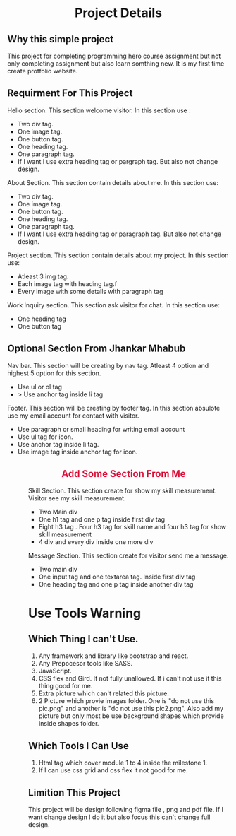 <h1 style="text-align:center;">Project Details</h1>

<h2> Why this simple project </h2>
<p>This project for completing programming hero course assignment but not only completing assignment but also learn somthing new. It is my first time create protfolio website.</p>

<h2> Requirment For This Project </h2>

<p> Hello section. This section welcome visitor. In this section use :</p>
<ul>
<li>Two div tag.</li>
<li>One image tag.</li>
<li>One button tag.</li>
<li>One heading tag.</li>
<li>One paragraph tag.</li>
<li>If I want I use extra heading tag or pargraph tag. But also not change design.</li>
</ul>
<p> About Section. This section contain details about me. In this section use:</p>
<ul>
<li>Two div tag.</li>
<li>One image tag.</li>
<li>One button tag.</li>
<li>One heading tag.</li>
<li>One paragraph tag.</li>
<li>If I want I use extra heading tag or paragraph tag. But also not change design.</li>
</ul>

<p>Project section. This section contain details about my project. In this section use:</p>
<ul>
<li>Atleast 3 img tag.</li>
<li>Each image tag with heading tag.f</li>
<li> Every image with some details with paragraph tag</li>
</ul>

<p>Work Inquiry section. This section ask visitor for chat. In this section use:</p> 
<ul>
<li> One heading tag</li>
<li> One button tag</li>
</ul>

<h2> Optional Section From Jhankar Mhabub </h2>

<p> Nav bar. This section will be creating by nav tag. Atleast 4 option and highest 5 option for this section.</p>
<ul>
<li> Use ul or ol tag</li>
<li>> Use anchor tag inside li tag</li>
</ul>

<p>Footer. This section will be creating by footer tag. In this section absulote use my email account for contact with visitor.</p>
<ul>
<li> Use paragraph or small heading for writing email account</li>
<li> Use ul tag for icon.</li>
<li> Use anchor tag inside li tag.</li>
<li> Use image tag inside anchor tag for icon.</li>

<h2 style="text-align:center;color: crimson;"> Add Some Section From Me </h2>
<ul>
<p> Skill Section. This section create for show my skill measurement. Visitor see my skill measurement.</p>
<ul>
<li> Two Main div </li>
<li> One h1 tag and one p tag inside first div tag </li>
<li> Eight h3 tag . Four h3 tag for skill name and four h3 tag for show skill measurement </li>
<li> 4 div and every div inside one more div </li>
</ul>

<p> Message Section. This section create for visitor send me a message. </p>

<ul>
<li> Two main div </li>
<li> One input tag and one textarea tag. Inside first div tag</li>
<li> One heading tag and one p tag inside another div tag </li>
</ul>


<h1> Use Tools Warning </h1>

<h2> Which Thing I can't Use. </h2>
<ol>
<li> Any framework and library like bootstrap and react.</li>
<li> Any Prepocesor tools like SASS. </li>
<li> JavaScript. </li>
<li> CSS flex and Gird. It not fully unallowed. If i can't not use it this thing good for me. </li>
<li> Extra picture which can't related this picture. </li>
<li> 2 Picture which provie images folder. One is "do not use this pic.png" and another is "do not use this pic2.png". Also add my picture but only most be use background shapes which provide inside shapes folder. </li>
</ol>

<h2> Which Tools I Can Use </h2>
<ol>
<li> Html tag which cover module 1 to 4 inside the milestone 1.</li>
<li> If I can use css grid and css flex it not good for me.</li>
</ol>

<h2> Limition This Project </h2>
<p> This project will be design following figma file , png and pdf file. If I want change design I do it but also focus this can't change full design. </p>

